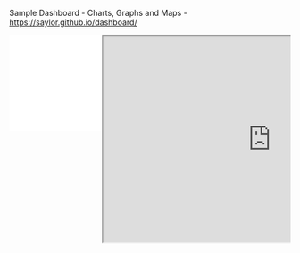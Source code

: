 Sample Dashboard - Charts, Graphs and Maps - https://saylor.github.io/dashboard/
<div style="overflow: hidden;">
    <div style="float: left; width: 33%;">
    <iframe width="313" height="173" src="//www.census.gov/popclock/population_widget_313x173.php?popclk=728858" frameBorder="0" allowtransparency="true"></iframe>
    </div>
    <div style="float: left; width: 67%;">
    <iframe width="600" height="371" seamless frameborder="1" scrolling="no" src="https://docs.google.com/spreadsheets/d/e/2PACX-1vQzTKbs7CWqvhhsHZ04110OUytsnpkDv3r6kBhO2W4Adpq2jObhpMHBP4NggTtiDG6JxUcLDNtAYB8D/pubchart?oid=546319939&amp;format=interactive"></iframe>
    </div>
    <div style="display: block; clear: both;"></div>
</div>
